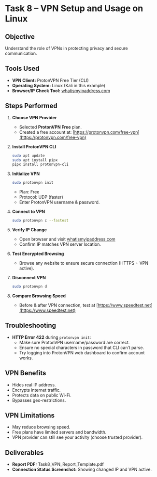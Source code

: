 # Task 8 – VPN Setup and Usage on Linux

## Objective
Understand the role of VPNs in protecting privacy and secure communication.

## Tools Used
- **VPN Client:** ProtonVPN Free Tier (CLI)
- **Operating System:** Linux (Kali in this example)
- **Browser/IP Check Tool:** [whatismyipaddress.com](https://whatismyipaddress.com)

## Steps Performed

1. **Choose VPN Provider**
   - Selected **ProtonVPN Free** plan.
   - Created a free account at: [https://protonvpn.com/free-vpn](https://protonvpn.com/free-vpn)

2. **Install ProtonVPN CLI**
   ```bash
   sudo apt update
   sudo apt install pipx
   pipx install protonvpn-cli
   ```

3. **Initialize VPN**
   ```bash
   sudo protonvpn init
   ```
   - Plan: Free
   - Protocol: UDP (faster)
   - Enter ProtonVPN username & password.

4. **Connect to VPN**
   ```bash
   sudo protonvpn c --fastest
   ```

5. **Verify IP Change**
   - Open browser and visit [whatismyipaddress.com](https://whatismyipaddress.com)
   - Confirm IP matches VPN server location.

6. **Test Encrypted Browsing**
   - Browse any website to ensure secure connection (HTTPS + VPN active).

7. **Disconnect VPN**
   ```bash
   sudo protonvpn d
   ```

8. **Compare Browsing Speed**
   - Before & after VPN connection, test at [https://www.speedtest.net](https://www.speedtest.net)

## Troubleshooting
- **HTTP Error 422** during `protonvpn init`:
  - Make sure ProtonVPN username/password are correct.
  - Ensure no special characters in password that CLI can’t parse.
  - Try logging into ProtonVPN web dashboard to confirm account works.

## VPN Benefits
- Hides real IP address.
- Encrypts internet traffic.
- Protects data on public Wi-Fi.
- Bypasses geo-restrictions.

## VPN Limitations
- May reduce browsing speed.
- Free plans have limited servers and bandwidth.
- VPN provider can still see your activity (choose trusted provider).

## Deliverables
- **Report PDF:** Task8_VPN_Report_Template.pdf  
- **Connection Status Screenshot:** Showing changed IP and VPN active.
